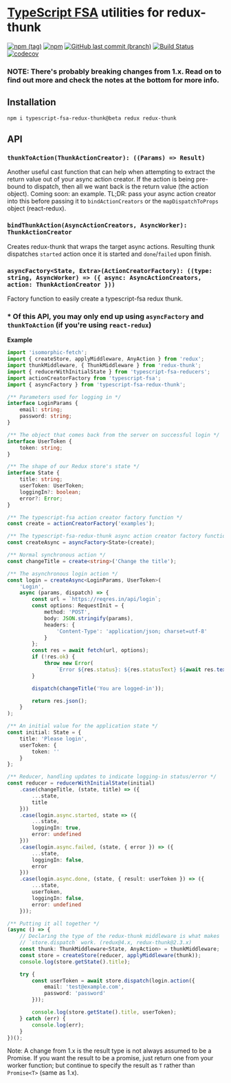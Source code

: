 # [TypeScript FSA](https://github.com/aikoven/typescript-fsa) utilities for redux-thunk
[![npm (tag)](https://img.shields.io/npm/v/typescript-fsa-redux-thunk/beta.svg)](https://github.com/xdave/typescript-fsa-redux-thunk)
[![npm](https://img.shields.io/npm/l/typescript-fsa-redux-thunk.svg)](https://github.com/xdave/typescript-fsa-redux-thunk/blob/v2/LICENSE.md)
[![GitHub last commit (branch)](https://img.shields.io/github/last-commit/xdave/typescript-fsa-redux-thunk/v2.svg)](https://github.com/xdave/typescript-fsa-redux-thunk)
[![Build Status][travis-image]][travis-url]
[![codecov](https://codecov.io/gh/xdave/typescript-fsa-redux-thunk/branch/v2/graph/badge.svg)](https://codecov.io/gh/xdave/typescript-fsa-redux-thunk)

### NOTE: There's probably breaking changes from 1.x.  Read on to find out more and check the notes at the bottom for more info.

## Installation
```
npm i typescript-fsa-redux-thunk@beta redux redux-thunk
```

## API

### `thunkToAction(ThunkActionCreator): ((Params) => Result)`
Another useful cast function that can help when attempting to extract the return
value out of your async action creator.  If the action is being pre-bound to
dispatch, then all we want back is the return value (the action object).
Coming soon: an example.  TL;DR: pass your async action creator into this before
passing it to `bindActionCreators` or the `mapDispatchToProps` object (react-redux).

### `bindThunkAction(AsyncActionCreators, AsyncWorker): ThunkActionCreator`
Creates redux-thunk that wraps the target async actions.
Resulting thunk dispatches `started` action once it is started and
`done`/`failed` upon finish.

### `asyncFactory<State, Extra>(ActionCreatorFactory): ((type: string, AsyncWorker) => ({ async: AsyncActionCreators, action: ThunkActionCreator }))`
Factory function to easily create a typescript-fsa redux thunk.

### * Of this API, you may only end up using `asyncFactory` and `thunkToAction` (if you're using `react-redux`)

**Example**
```ts
import 'isomorphic-fetch';
import { createStore, applyMiddleware, AnyAction } from 'redux';
import thunkMiddleware, { ThunkMiddleware } from 'redux-thunk';
import { reducerWithInitialState } from 'typescript-fsa-reducers';
import actionCreatorFactory from 'typescript-fsa';
import { asyncFactory } from 'typescript-fsa-redux-thunk';

/** Parameters used for logging in */
interface LoginParams {
	email: string;
	password: string;
}

/** The object that comes back from the server on successful login */
interface UserToken {
	token: string;
}

/** The shape of our Redux store's state */
interface State {
	title: string;
	userToken: UserToken;
	loggingIn?: boolean;
	error?: Error;
}

/** The typescript-fsa action creator factory function */
const create = actionCreatorFactory('examples');

/** The typescript-fsa-redux-thunk async action creator factory function */
const createAsync = asyncFactory<State>(create);

/** Normal synchronous action */
const changeTitle = create<string>('Change the title');

/** The asynchronous login action */
const login = createAsync<LoginParams, UserToken>(
	'Login',
	async (params, dispatch) => {
		const url = `https://reqres.in/api/login`;
		const options: RequestInit = {
			method: 'POST',
			body: JSON.stringify(params),
			headers: {
				'Content-Type': 'application/json; charset=utf-8'
			}
		};
		const res = await fetch(url, options);
		if (!res.ok) {
			throw new Error(
				`Error ${res.status}: ${res.statusText} ${await res.text()}`);
		}

		dispatch(changeTitle('You are logged-in'));

		return res.json();
	}
);

/** An initial value for the application state */
const initial: State = {
	title: 'Please login',
	userToken: {
		token: ''
	}
};

/** Reducer, handling updates to indicate logging-in status/error */
const reducer = reducerWithInitialState(initial)
	.case(changeTitle, (state, title) => ({
		...state,
		title
	}))
	.case(login.async.started, state => ({
		...state,
		loggingIn: true,
		error: undefined
	}))
	.case(login.async.failed, (state, { error }) => ({
		...state,
		loggingIn: false,
		error
	}))
	.case(login.async.done, (state, { result: userToken }) => ({
		...state,
		userToken,
		loggingIn: false,
		error: undefined
	}));

/** Putting it all together */
(async () => {
	// Declaring the type of the redux-thunk middleware is what makes
	// `store.dispatch` work. (redux@4.x, redux-thunk@2.3.x)
	const thunk: ThunkMiddleware<State, AnyAction> = thunkMiddleware;
	const store = createStore(reducer, applyMiddleware(thunk));
	console.log(store.getState().title);

	try {
		const userToken = await store.dispatch(login.action({
			email: 'test@example.com',
			password: 'password'
		}));

		console.log(store.getState().title, userToken);
	} catch (err) {
		console.log(err);
	}
})();

```

Note: A change from 1.x is the result type is not always assumed to be a
Promise. If you want the result to be a promise, just return one from your
worker function; but continue to specify the result as `T` rather than
`Promise<T>` (same as 1.x).

[travis-image]: https://travis-ci.org/xdave/typescript-fsa-redux-thunk.svg?branch=v2
[travis-url]: https://travis-ci.org/xdave/typescript-fsa-redux-thunk
